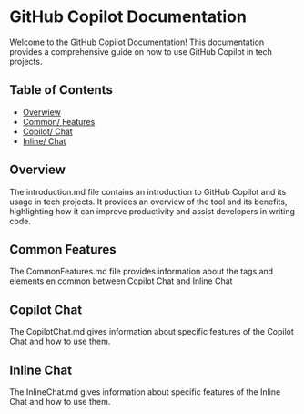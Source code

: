 # GitHub Copilot Documentation

Welcome to the GitHub Copilot Documentation! This documentation provides a comprehensive guide on how to use GitHub Copilot in tech projects.

## Table of Contents

- [Overwiew](/docs/Overview.md)
- [Common/ Features](/docs/CommonFeatures.md)
- [Copilot/ Chat](/docs/CopilotChat.md)
- [Inline/ Chat](/docs/InlineChat.md)

## Overview

The introduction.md file contains an introduction to GitHub Copilot and its usage in tech projects. It provides an overview of the tool and its benefits, highlighting how it can improve productivity and assist developers in writing code.

## Common Features

The CommonFeatures.md file provides information about the tags and elements en common between Copilot Chat and Inline Chat

## Copilot Chat

The CopilotChat.md gives information about specific features of the Copilot Chat and how to use them.

## Inline Chat

The InlineChat.md gives information about specific features of the Inline Chat and how to use them.